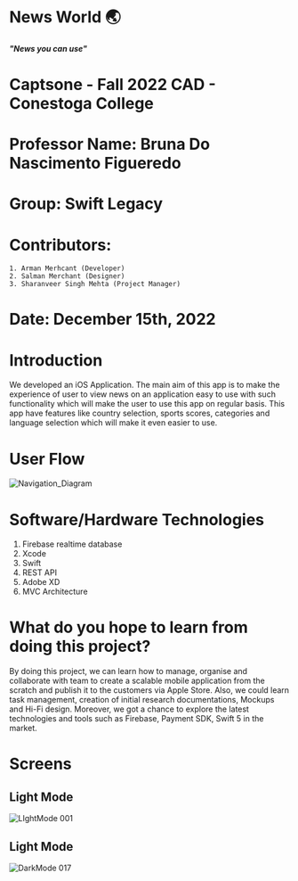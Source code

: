 # News World 🌏
##### "News you can use"

# Captsone - Fall 2022 CAD - Conestoga College
# Professor Name: Bruna Do Nascimento Figueredo
# Group: Swift Legacy
# Contributors: 
    1. Arman Merhcant (Developer)
    2. Salman Merchant (Designer)
    3. Sharanveer Singh Mehta (Project Manager)
    
# Date: December 15th, 2022

# Introduction
We developed an iOS Application. The main aim of this app is to make the experience of user to view news on an application easy to use with such functionality which will make the user to use this app on regular basis. This app have features like country selection, sports scores, categories and language selection which will make it even easier to use.

# User Flow
![Navigation_Diagram](https://user-images.githubusercontent.com/88231640/208172871-89ab970a-1a00-4e03-8c8f-18bb0195d8f5.jpg)

# Software/Hardware Technologies

1. Firebase realtime database 
2. Xcode
3. Swift
4. REST API
5. Adobe XD
6. MVC Architecture

# What do you hope to learn from doing this project? 
By doing this project, we can learn how to manage, organise and collaborate with team to create a scalable mobile application  from the scratch and publish it to the customers via Apple Store. Also, we could learn task management, creation of initial research documentations, Mockups and Hi-Fi design.
Moreover, we got a chance to explore the latest technologies and tools such as Firebase, Payment SDK, Swift 5  in the market.

# Screens
## Light Mode
![LIghtMode 001](https://user-images.githubusercontent.com/88231640/208186142-d3222b5e-f597-49c3-a345-f672cfc5be42.jpeg)

## Light Mode
![DarkMode 017](https://user-images.githubusercontent.com/88231640/208187211-e1a5f4b6-3bb6-4cac-9d30-9f97e595190b.jpeg)


 
 

